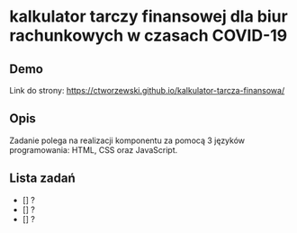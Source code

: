 # kalkulator tarczy finansowej dla biur rachunkowych w czasach COVID-19

## Demo

Link do strony: https://ctworzewski.github.io/kalkulator-tarcza-finansowa/

## Opis

Zadanie polega na realizacji komponentu za pomocą 3 języków
programowania: HTML, CSS oraz JavaScript.

## Lista zadań

* [] ?
* [] ?
* [] ?
